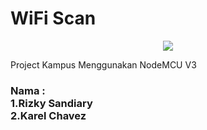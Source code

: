 # WiFi Scan
<p align='center'>
  <a href="#"><img src="https://visitor-badge.glitch.me/badge?page_id=StefanyVasc.StefanyVasc??style=for-the-badge&logo=appveyor"></a>
</p>
Project Kampus Menggunakan NodeMCU V3

### Nama :<br>1.Rizky Sandiary<br>2.Karel Chavez
